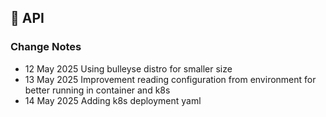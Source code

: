 ## 🔗 API
### Change Notes
- 12 May 2025 Using bulleyse distro for smaller size
- 13 May 2025 Improvement reading configuration from environment for better running in container and k8s
- 14 May 2025 Adding k8s deployment yaml

